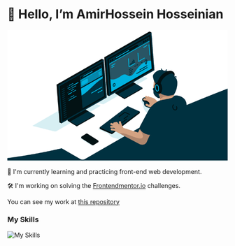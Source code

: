 # 👋 Hello, I’m AmirHossein Hosseinian

<img src="coding.jpg">

🌱 I'm currently learning and practicing front-end web development.

🛠️ I'm working on solving the [Frontendmentor.io](https://www.frontendmentor.io/profile/amirhirx) challenges.

You can see my work at [this repository](https://github.com/amirhirx/frontendmentor-challenges/)
### My Skills
![My Skills](https://skillicons.dev/icons?i=html,css,js)
